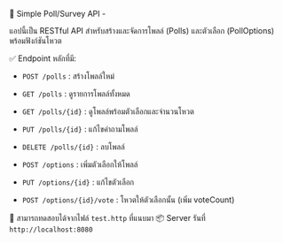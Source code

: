 📌 Simple Poll/Survey API -

แอปนี้เป็น RESTful API สำหรับสร้างและจัดการโพลล์ (Polls) และตัวเลือก (PollOptions) พร้อมฟังก์ชันโหวต

✅ Endpoint หลักที่มี:
- `POST /polls` : สร้างโพลล์ใหม่
- `GET /polls` : ดูรายการโพลล์ทั้งหมด
- `GET /polls/{id}` : ดูโพลล์พร้อมตัวเลือกและจำนวนโหวต
- `PUT /polls/{id}` : แก้ไขคำถามโพลล์
- `DELETE /polls/{id}` : ลบโพลล์

- `POST /options` : เพิ่มตัวเลือกให้โพลล์
- `PUT /options/{id}` : แก้ไขตัวเลือก
- `POST /options/{id}/vote` : โหวตให้ตัวเลือกนั้น (เพิ่ม voteCount)

🧪 สามารถทดสอบได้จากไฟล์ `test.http` ที่แนบมา
📦 Server รันที่ `http://localhost:8080`
